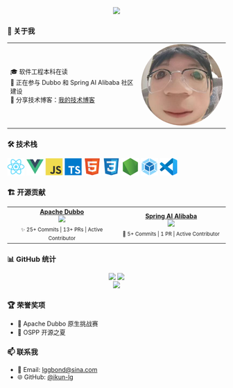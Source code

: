 <div align="center">
  <img src="https://readme-typing-svg.herokuapp.com/?lines=Hello!+I'm+LuoGuang+👋;Full+Stack+Developer&center=true&size=27">
</div>

### 🚀 关于我

<table>
  <tr>
    <td width="60%" style="border: none;">
      <ul style="list-style-type: none; padding-left: 0;">
        <li>🎓 软件工程本科在读</li>
        <li>🔭 正在参与 Dubbo 和 Spring AI Alibaba 社区建设</li>
        <li>📝 分享技术博客：<a href="https://blog.csdn.net/m0_72902329">我的技术博客</a></li>
      </ul>
    </td>
    <td width="40%" align="center" style="border: none;">
      <img src="./images/avatar.jpg" style="max-width:100%; border-radius:50%;">
    </td>
  </tr>
</table>

### 🛠️ 技术栈

<p align="left">
<img src="https://raw.githubusercontent.com/devicons/devicon/master/icons/react/react-original.svg" alt="react" width="40" height="40"/>
<img src="https://raw.githubusercontent.com/devicons/devicon/master/icons/vuejs/vuejs-original.svg" alt="vue" width="40" height="40"/>
<img src="https://raw.githubusercontent.com/devicons/devicon/master/icons/javascript/javascript-original.svg" alt="javascript" width="40" height="40"/>
<img src="https://raw.githubusercontent.com/devicons/devicon/master/icons/typescript/typescript-original.svg" alt="typescript" width="40" height="40"/>
<img src="https://raw.githubusercontent.com/devicons/devicon/master/icons/html5/html5-original.svg" alt="html5" width="40" height="40"/>
<img src="https://raw.githubusercontent.com/devicons/devicon/master/icons/css3/css3-original.svg" alt="css3" width="40" height="40"/>
<img src="https://raw.githubusercontent.com/devicons/devicon/master/icons/nodejs/nodejs-original.svg" alt="nodejs" width="40" height="40"/>
<img src="https://raw.githubusercontent.com/devicons/devicon/master/icons/webpack/webpack-original.svg" alt="webpack" width="40" height="40"/>
<img src="https://raw.githubusercontent.com/devicons/devicon/master/icons/vscode/vscode-original.svg" alt="vscode" width="40" height="40"/>
</p>

### 🏗️ 开源贡献

<table>
  <tr>
    <td align="center" width="50%">
      <a href="https://github.com/apache/dubbo">
        <b>Apache Dubbo</b>
        <br />
        <img src="https://github-readme-stats.vercel.app/api/pin/?username=apache&repo=dubbo&theme=vue" />
      </a>
      <br />
      <sub>✨ 25+ Commits | 13+ PRs | Active Contributor</sub>
    </td>
    <td align="center" width="50%">
      <a href="https://github.com/alibaba/spring-ai-alibaba">
        <b>Spring AI Alibaba</b>
        <br />
        <img src="https://github-readme-stats.vercel.app/api/pin/?username=alibaba&repo=spring-ai-alibaba&theme=vue" />
      </a>
      <br />
      <sub>🌟 5+ Commits | 1 PR | Active Contributor</sub>
    </td>
  </tr>
</table>

### 📊 GitHub 统计

<div align="center">
  <img height="180em" src="https://github-readme-stats.vercel.app/api?username=ikun-lg&show_icons=true&theme=vue&include_all_commits=true&count_private=true&locale=cn"/>
  <img height="180em" src="https://github-readme-stats.vercel.app/api/top-langs/?username=ikun-lg&layout=compact&langs_count=8&theme=vue&locale=cn"/>
</div>

<div align="center">
  <img src="https://github-readme-activity-graph.vercel.app/graph?username=ikun-lg&theme=vue&locale=cn&radius=16" />
</div>

### 🏆 荣誉奖项

- 🥈 Apache Dubbo 原生挑战赛
- 📜 OSPP 开源之夏

### 📫 联系我

- 📧 Email: lggbond@sina.com
- 🌐 GitHub: [@ikun-lg](https://github.com/ikun-lg)
